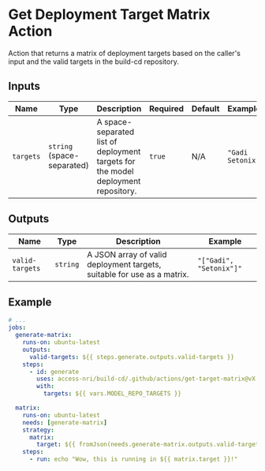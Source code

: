 # Get Deployment Target Matrix Action

Action that returns a matrix of deployment targets based on the caller's input and the valid targets in the build-cd repository.

## Inputs

| Name | Type | Description | Required | Default | Example |
| ---- | ---- | ----------- | -------- | ------- | ------- |
| `targets` | `string` (space-separated) | A space-separated list of deployment targets for the model deployment repository. | `true` | N/A | `"Gadi Setonix"` |

## Outputs

| Name | Type | Description | Example |
| ---- | ---- | ----------- | ------- |
| `valid-targets` | `string` | A JSON array of valid deployment targets, suitable for use as a matrix. | `"["Gadi", "Setonix"]"` |

## Example

```yaml
# ...
jobs:
  generate-matrix:
    runs-on: ubuntu-latest
    outputs:
      valid-targets: ${{ steps.generate.outputs.valid-targets }}
    steps:
      - id: generate
        uses: access-nri/build-cd/.github/actions/get-target-matrix@vX
        with:
          targets: ${{ vars.MODEL_REPO_TARGETS }}

  matrix:
    runs-on: ubuntu-latest
    needs: [generate-matrix]
    strategy:
      matrix:
        target: ${{ fromJson(needs.generate-matrix.outputs.valid-targets) }}
    steps:
      - run: echo "Wow, this is running in ${{ matrix.target }}!"
```
